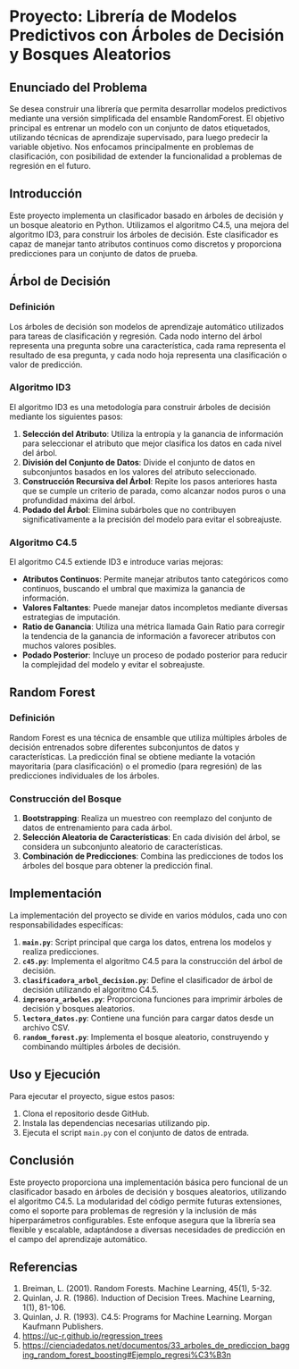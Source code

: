 # Proyecto: Librería de Modelos Predictivos con Árboles de Decisión y Bosques Aleatorios

## Enunciado del Problema

Se desea construir una librería que permita desarrollar modelos predictivos mediante una versión simplificada del ensamble RandomForest. El objetivo principal es entrenar un modelo con un conjunto de datos etiquetados, utilizando técnicas de aprendizaje supervisado, para luego predecir la variable objetivo. Nos enfocamos principalmente en problemas de clasificación, con posibilidad de extender la funcionalidad a problemas de regresión en el futuro.

## Introducción

Este proyecto implementa un clasificador basado en árboles de decisión y un bosque aleatorio en Python. Utilizamos el algoritmo C4.5, una mejora del algoritmo ID3, para construir los árboles de decisión. Este clasificador es capaz de manejar tanto atributos continuos como discretos y proporciona predicciones para un conjunto de datos de prueba.

## Árbol de Decisión

### Definición

Los árboles de decisión son modelos de aprendizaje automático utilizados para tareas de clasificación y regresión. Cada nodo interno del árbol representa una pregunta sobre una característica, cada rama representa el resultado de esa pregunta, y cada nodo hoja representa una clasificación o valor de predicción.

### Algoritmo ID3

El algoritmo ID3 es una metodología para construir árboles de decisión mediante los siguientes pasos:

1. **Selección del Atributo**: Utiliza la entropía y la ganancia de información para seleccionar el atributo que mejor clasifica los datos en cada nivel del árbol.
2. **División del Conjunto de Datos**: Divide el conjunto de datos en subconjuntos basados en los valores del atributo seleccionado.
3. **Construcción Recursiva del Árbol**: Repite los pasos anteriores hasta que se cumple un criterio de parada, como alcanzar nodos puros o una profundidad máxima del árbol.
4. **Podado del Árbol**: Elimina subárboles que no contribuyen significativamente a la precisión del modelo para evitar el sobreajuste.

### Algoritmo C4.5

El algoritmo C4.5 extiende ID3 e introduce varias mejoras:

- **Atributos Continuos**: Permite manejar atributos tanto categóricos como continuos, buscando el umbral que maximiza la ganancia de información.
- **Valores Faltantes**: Puede manejar datos incompletos mediante diversas estrategias de imputación.
- **Ratio de Ganancia**: Utiliza una métrica llamada Gain Ratio para corregir la tendencia de la ganancia de información a favorecer atributos con muchos valores posibles.
- **Podado Posterior**: Incluye un proceso de podado posterior para reducir la complejidad del modelo y evitar el sobreajuste.

## Random Forest

### Definición

Random Forest es una técnica de ensamble que utiliza múltiples árboles de decisión entrenados sobre diferentes subconjuntos de datos y características. La predicción final se obtiene mediante la votación mayoritaria (para clasificación) o el promedio (para regresión) de las predicciones individuales de los árboles.

### Construcción del Bosque

1. **Bootstrapping**: Realiza un muestreo con reemplazo del conjunto de datos de entrenamiento para cada árbol.
2. **Selección Aleatoria de Características**: En cada división del árbol, se considera un subconjunto aleatorio de características.
3. **Combinación de Predicciones**: Combina las predicciones de todos los árboles del bosque para obtener la predicción final.

## Implementación

La implementación del proyecto se divide en varios módulos, cada uno con responsabilidades específicas:

1. **`main.py`**: Script principal que carga los datos, entrena los modelos y realiza predicciones.
2. **`c45.py`**: Implementa el algoritmo C4.5 para la construcción del árbol de decisión.
3. **`clasificadora_arbol_decision.py`**: Define el clasificador de árbol de decisión utilizando el algoritmo C4.5.
4. **`impresora_arboles.py`**: Proporciona funciones para imprimir árboles de decisión y bosques aleatorios.
5. **`lectora_datos.py`**: Contiene una función para cargar datos desde un archivo CSV.
6. **`random_forest.py`**: Implementa el bosque aleatorio, construyendo y combinando múltiples árboles de decisión.

## Uso y Ejecución

Para ejecutar el proyecto, sigue estos pasos:

1. Clona el repositorio desde GitHub.
2. Instala las dependencias necesarias utilizando pip.
3. Ejecuta el script `main.py` con el conjunto de datos de entrada.

## Conclusión

Este proyecto proporciona una implementación básica pero funcional de un clasificador basado en árboles de decisión y bosques aleatorios, utilizando el algoritmo C4.5. La modularidad del código permite futuras extensiones, como el soporte para problemas de regresión y la inclusión de más hiperparámetros configurables. Este enfoque asegura que la librería sea flexible y escalable, adaptándose a diversas necesidades de predicción en el campo del aprendizaje automático.

## Referencias

1. Breiman, L. (2001). Random Forests. Machine Learning, 45(1), 5-32.
2. Quinlan, J. R. (1986). Induction of Decision Trees. Machine Learning, 1(1), 81-106.
3. Quinlan, J. R. (1993). C4.5: Programs for Machine Learning. Morgan Kaufmann Publishers.
4. https://uc-r.github.io/regression_trees
5. https://cienciadedatos.net/documentos/33_arboles_de_prediccion_bagging_random_forest_boosting#Ejemplo_regresi%C3%B3n
